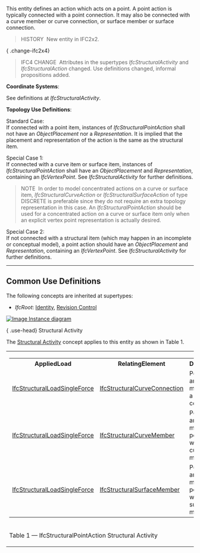 ﻿This entity defines an action which acts on a point. A point action is typically connected with a point connection. It may also be connected with a curve member or curve connection, or surface member or surface connection.

> HISTORY&nbsp; New entity in IFC2x2.

{ .change-ifc2x4}
> IFC4 CHANGE&nbsp; Attributes in the supertypes _IfcStructuralActivity_ and _IfcStructuralAction_ changed. Use definitions changed, informal propositions added.

****Coordinate Systems****:

See definitions at _IfcStructuralActivity_.

****Topology Use Definitions****:

Standard Case:  
If connected with a point item, instances of _IfcStructuralPointAction_ shall not have an _ObjectPlacement_ nor a _Representation_. It is implied that the placement and representation of the action is the same as the structural item.

Special Case 1:  
If connected with a curve item or surface item, instances of _IfcStructuralPointAction_ shall have an _ObjectPlacement_ and _Representation_, containing an _IfcVertexPoint_. See _IfcStructuralActivity_ for further definitions.

> NOTE&nbsp; In order to model concentrated actions on a curve or surface item, _IfcStructuralCurveAction_ or _IfcStructuralSurfaceAction_ of type DISCRETE is preferable since they do not require an extra topology representation in this case. An _IfcStructuralPointAction_ should be used for a concentrated action on a curve or surface item only when an explicit vertex point representation is actually desired.

Special Case 2:  
If not connected with a structural item (which may happen in an incomplete or conceptual model), a point action should have an _ObjectPlacement_ and _Representation_, containing an _IfcVertexPoint_. See _IfcStructuralActivity_ for further definitions.

___
## Common Use Definitions
The following concepts are inherited at supertypes:

* _IfcRoot_: [Identity](../../templates/identity.htm), [Revision Control](../../templates/revision-control.htm)

[![Image](../../../img/diagram.png)&nbsp;Instance diagram](../../../annex/annex-d/common-use-definitions/ifcstructuralpointaction.htm)

{ .use-head}
Structural Activity

The [Structural Activity](../../templates/structural-activity.htm) concept applies to this entity as shown in Table 1.

<table>
<tr><td>
<table class="gridtable">
<tr><th><b>AppliedLoad</b></th><th><b>RelatingElement</b></th><th><b>Description</b></th></tr>
<tr><td><a href="../../ifcstructuralloadresource/lexical/ifcstructuralloadsingleforce.htm">IfcStructuralLoadSingleForce</a></td><td><a href="../../ifcstructuralanalysisdomain/lexical/ifcstructuralcurveconnection.htm">IfcStructuralCurveConnection</a></td><td>Point force and moment at a point connection.</td></tr>
<tr><td><a href="../../ifcstructuralloadresource/lexical/ifcstructuralloadsingleforce.htm">IfcStructuralLoadSingleForce</a></td><td><a href="../../ifcstructuralanalysisdomain/lexical/ifcstructuralcurvemember.htm">IfcStructuralCurveMember</a></td><td>Point force and moment positioned within a curve member.</td></tr>
<tr><td><a href="../../ifcstructuralloadresource/lexical/ifcstructuralloadsingleforce.htm">IfcStructuralLoadSingleForce</a></td><td><a href="../../ifcstructuralanalysisdomain/lexical/ifcstructuralsurfacemember.htm">IfcStructuralSurfaceMember</a></td><td>Point force and moment positioned within a surface member.</td></tr>
</table>
</td></tr>
<tr><td><p class="table">Table 1 &mdash; IfcStructuralPointAction Structural Activity</p></td></tr></table>